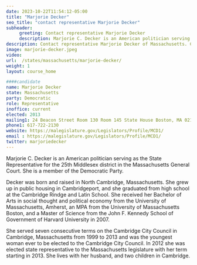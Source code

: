 ```yaml
---
date: 2023-10-22T11:54:12-05:00
title: "Marjorie Decker"
seo_title: "contact representative Marjorie Decker"
subheader:
     greeting: Contact representative Marjorie Decker
     description: Marjorie C. Decker is an American politician serving as the State Representative for the 25th Middlesex district in the Massachusetts General Court. She is a member of the Democratic Party.
description: Contact representative Marjorie Decker of Massachusetts. Contact information for Marjorie Decker includes email address, phone number, and mailing address.
image: marjorie-decker.jpeg
video:
url:  /states/massachusetts/marjorie-decker/
weight: 1
layout: course_home

####candidate
name: Marjorie Decker
state: Massachusetts
party: Democratic
role: Representative
inoffice: current
elected: 2013
mailing1: 24 Beacon Street Room 130 Room 145 State House Boston, MA 02133
phone1: 617-722-2130
website: https://malegislature.gov/Legislators/Profile/MCD1/
email : https://malegislature.gov/Legislators/Profile/MCD1/
twitter: marjoriedecker
---
```


Marjorie C. Decker is an American politician serving as the State Representative for the 25th Middlesex district in the Massachusetts General Court. She is a member of the Democratic Party.

Decker was born and raised in North Cambridge, Massachusetts. She grew up in public housing in Cambridgeport, and she graduated from high school at the Cambridge Rindge and Latin School. She received her Bachelor of Arts in social thought and political economy from the University of Massachusetts, Amherst, an MPA from the University of Massachusetts Boston, and a Master of Science from the John F. Kennedy School of Government of Harvard University in 2007.

She served seven consecutive terms on the Cambridge City Council in Cambridge, Massachusetts from 1999 to 2013 and was the youngest woman ever to be elected to the Cambridge City Council. In 2012 she was elected state representative to the Massachusetts legislature with her term starting in 2013. She lives with her husband, and two children in Cambridge.
